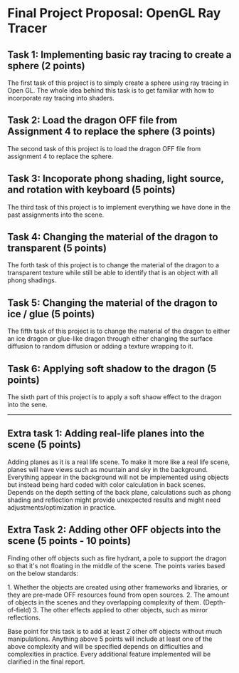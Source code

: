 # Final Project Proposal: OpenGL Ray Tracer

## Task 1: Implementing basic ray tracing to create a sphere (2 points)
<p>The first task of this project is to simply create a sphere using ray tracing in Open GL. The whole idea behind this task is to get familiar with how to incorporate ray tracing into shaders. </p>

## Task 2: Load the dragon OFF file from Assignment 4 to replace the sphere (3 points)
<p>The second task of this project is to load the dragon OFF file from assignment 4 to replace the sphere. </p>

## Task 3: Incoporate phong shading, light source, and rotation with keyboard (5 points)
<p>The third task of this project is to implement everything we have done in the past assignments into the scene. </p>

## Task 4: Changing the material of the dragon to transparent (5 points)
<p>The forth task of this project is to change the material of the dragon to a transparent texture while still be able to identify that is an object with all phong shadings. </p>

## Task 5: Changing the material of the dragon to ice / glue (5 points)
<p>The fifth task of this project is to change the material of the dragon to either an ice dragon or glue-like dragon through either changing the surface diffusion to random diffusion or adding a texture wrapping to it. </p>

## Task 6: Applying soft shadow to the dragon (5 points) 
<p>The sixth part of this project is to apply a soft shaow effect to the dragon into the sene. </p>

----

## Extra task 1: Adding real-life planes into the scene (5 points)
<p>Adding planes as it is a real life scene. To make it more like a real life scene, planes will have views such as mountain and sky in the background. Everything appear in the background will not be implemented using objects but instead being hard coded with color calculation in back scenes. Depends on the depth setting of the back plane, calculations such as phong shading and reflection might provide unexpected results and might need adjustments/optimization in practice. </p>

## Extra Task 2: Adding other OFF objects into the scene (5 points - 10 points)
<p>Finding other off objects such as fire hydrant, a pole to support the dragon so that it's not floating in the middle of the scene. The points varies based on the below standards:</p>
1. Whether the objects are created using other frameworks and libraries, or they are pre-made OFF resources found from open sources.
2. The amount of objects in the scenes and they overlapping complexity of them. (Depth-of-field)
3. The other effects applied to other objects, such as mirror reflections.
<p>Base point for this task is to add at least 2 other off objects without much manipulations. Anything above 5 points will include at least one of the above complexity and will be specified depends on difficulties and complexities in practice. Every additional feature implemented will be clarified in the final report.</p>

